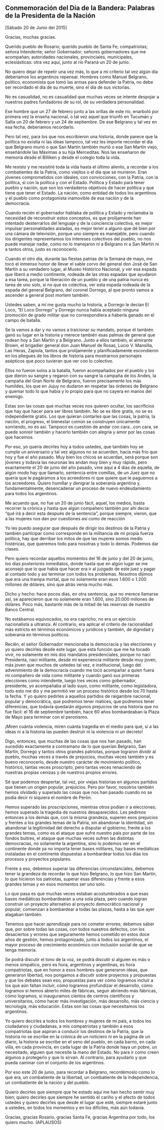 Conmemoración del Día de la Bandera: Palabras de la Presidenta de la Nación
---------------------------------------------------------------------------

[Sábado 20 de Junio del 2015]

Gracias, muchas gracias.

Querido pueblo de Rosario; querido pueblo de Santa Fe; compatriotas;
señora Intendente; señor Gobernador; señores gobernadores que me
acompañan; autoridades nacionales, provinciales, municipales,
eclesiásticas: otra vez aquí, junto al río Paraná un 20 de junio.

No quiero dejar de repetir una vez más, lo que a mi criterio tal vez
algún día deberíamos los argentinos repensar. Hombres como Manuel
Belgrano, político, economista que tomó las armas para defender la
Patria, no debe ser recordado el día de su muerte, sino el día de sus
victorias.

No es casualidad, no es casualidad que muchas veces se intente despojar
a nuestros padres fundadores de su rol, de su verdadera personalidad.

Ese hombre que un 27 de febrero junto a las orillas de este río,
enarboló por primera vez la enseña nacional, o tal vez aquel que triunfó
en Tucumán y Salta un 20 de febrero y un 24 de septiembre. De ese
Belgrano y tal vez en esa fecha, deberíamos recordarlo.

Pero tal vez, para los que nos escribieron una historia, donde parece
que la política no existía ni las ideas tampoco, tal vez les importe
recordar el día que Belgrano murió o que San Martín también murió o ese
San Martín viejo, enseñándole las Máximas a su hija Merceditas. Nos las
enseñaron de memoria desde el Billiken y desde el colegio toda la vida.

Me resisto y me resistiré toda la vida hasta el último aliento, a
recordar a los combatientes de la Patria, como viejitos o el día que se
murieron. Eran jóvenes comprometidos con ideales, con convicciones, con
la Patria, con la política, sí con la política y con el Estado. Política
y Estado para tener pueblo y nación, que son los verdaderos objetivos de
hacer política y que tiene que tener el Estado. La nación, como entidad
de todos los argentinos y el pueblo como protagonista inamovible de esa
nación y de la democracia.

Cuando recién el gobernador hablaba de política y Estado y reclamaba la
necesidad de reconstruir estos conceptos, es que prolijamente han
intentado desterrarlos del lenguaje y de la conciencia colectiva, es
mejor impulsar personalidades aisladas, es mejor tener a alguno que dé
bien por una cámara de televisión, porque uno siempre es manejable, pero
cuando los dirigentes representamos los intereses colectivos del pueblo,
no nos puede manejar nadie, como no lo manejaron ni a Belgrano ni a San
Martín ni a tantos otros, justo es reconocerlo.

Cuando el otro día, durante las fiestas patrias de la Semana de mayo, me
tocó el inmenso honor de llevar el sable corvo del general don José de
San Martín a su verdadero lugar, al Museo Histórico Nacional, y ver esa
espada que liberó a medio continente, rodeada de las otras espadas que
ayudaron a esa tarea, porque la liberación de un pueblo y de una patria
nunca es tarea de uno solo, si no que es colectiva, ver esta espada
rodeada de la espada del general Belgrano, del coronel Dorrego, al que
pronto vamos a ascender a general post mortem también.

Ustedes saben, a mí me gusta mucho la historia, a Dorrego le decían El
Loco, “El Loco Dorrego” y Dorrego nunca había aceptado ninguna promoción
de grado militar que no correspondiera a haberla ganado en el campo de
batalla.

Se la vamos a dar y no vamos a traicionar su mandato, porque él también
ganó su lugar en la historia y merece también esas palmas de general que
rodean hoy a San Martín y a Belgrano. Junto a ellos también, el
almirante Brown, el brigadier general don Juan Manuel de Rosas, Lucio V.
Mansilla, Las Heras, Zapiola, tantos que prolijamente y planificadamente
escondieron en los pliegues de los libros de historia para mostrarnos
personajes asépticos que poco tuvieran que ver con lo colectivo.

Ellos no fueron solos a la batalla, fueron acompañados por el pueblo y
los que dieron su sangre y regaron con su sangre la campaña de los
Andes, la campaña del Gran Norte de Belgrano, fueron precisamente los
más humildes, los que en Jujuy no dudaron en respetar las órdenes de
Belgrano y quemar todo lo que había y lo propio para que no cayera en
manos del enemigo.

Estas son las cosas que muchas veces nos quieren ocultar, los
sacrificios que hay que hacer para ser libres también. No se es libre
gratis, no se es independiente gratis. Los que quieran contarles que las
cosas, la patria, la nación, el progreso, el bienestar común se
construyen únicamente sonriendo, no es así. Tampoco es cuestión de andar
con cara…con cara, se puede sonreír también y hacerlo también con
alegría y amor por las cosas que hacemos.

Por eso, yo quería decirles hoy a todos ustedes, que también hoy se
cumple un aniversario y tal vez algunos no se acuerden, hacía más frío
que hoy y fue el año pasado. Muy bien los chicos se acuerdan, será
porque son jóvenes y todavía las neuronas les andan muy bien y muy
rápido, pero exactamente el 20 de junio del año pasado, vine aquí a 4
días de aquella, de algún modo hay que llamarlo, sentencia entre
comillas, de un Juez que no quería que le pagáramos a los acreedores ni
que quiere que le paguemos a los acreedores. Quiero humillar y denigrar
la soberanía argentina y, fundamentalmente, desencadenar un proceso de
nuevo endeudamiento para todos los argentinos.

Me acuerdo que, no fue un 20 de junio fácil, aquel, los medios, basta
recorrer la crónica y hasta que algún compañero también por ahí decía:
“qué irá a decir esta después de la sentencia”, porque siempre, vieron,
que a las mujeres nos dan por cuestiones así como de reacción

Yo les puedo asegurar que después de dirigir los destinos de la Patria y
también participar como corresponde en la militancia de mi propia fuerza
política, hay que derribar los mitos de que las mujeres somos medio
histéricas, que queremos todo para nosotras y todo lo demás. Podemos dar
clases.

Pero quiero recordar aquellos momentos del 16 de junio y del 20 de
junio, los días posteriores inmediatos, donde hasta que en algún lugar
se me aconsejó que lo que había que hacer era ir al juzgado de este juez
y pagar al contado todo y así terminar con todos los problemas. Nosotros
dijimos que era una trampa mortal, que no solamente eran esos 1.600 o
1.200 millones de dólares, sino que atrás venía mucho más.

Dicho y hecho: hace pocos días, en otra sentencia, que no merece
llamarse así, se aparecieron que no solamente eran 1.600, sino 20.000
millones de dólares. Poco más, bastante más de la mitad de las reservas
de nuestro Banco Central.

No estábamos equivocados, no era capricho, no era un ejercicio
nacionalista a ultranza. Al contrario, era aplicar el criterio de
racionalidad más estricto en términos económicos y jurídicos y también,
de dignidad y soberanía en términos políticos.

Recién, el señor Gobernador mencionaba la democracia y las elecciones y
yo quiero decirles desde este lugar, que esta función que me ha tocado
vivir, no solamente en mis dos mandatos presidenciales, porque no nací
Presidenta, nací militante, desde mi experiencia militante desde muy
joven, más joven que muchos de ustedes tal vez, e institucional, luego
del advenimiento de la democracia cuando me tocó acompañar a quien fuera
mi compañero de vida como militante y cuando ganó sus primeras
elecciones como intendente, luego tres veces como gobernador,
presidente, yo acompañaba al lado suyo, como militante, como
legisladora, todo esto me dio y me permitió ver un proceso histórico
desde los 70 hasta la fecha. Y yo quiero pedirles a aquellos partidos de
raigambre nacional, popular y democrática, que podremos tener matices,
que podremos tener diferencias, que todavía quedarán algunos prejuicios
de una historia que no fue fácil: el 16 de septiembre también, hace 60
años bombardeaban la Plaza de Mayo para terminar con el peronismo.

¡Miren cuánta violencia, miren cuánta tragedia en el medio para qué, si
a las ideas ni a la historia las pueden destruir ni la violencia ni un
decreto!

Digo, entonces, que muchas de las cosas que nos han pasado, han sucedido
exactamente a contramano de lo que querían Belgrano, San Martín, Dorrego
y tantos otros grandes patriotas, porque lograron dividir al pueblo,
muchas veces a través de prejuicios, muchas veces también y es bueno
reconocerlo, desde nuestro carácter de movimiento político, histórico,
tantas veces proscripto, pero tantas veces renaciendo de nuestras
propias cenizas y de nuestros propios errores.

Sé que podemos despertar, tal vez, por viejas historias en algunos
partidos que tienen un origen popular, prejuicios. Pero por favor,
nosotros también hemos olvidado y superado las cosas que nos han pasado
cuando no se podía decir ni siquiera el nombre de Perón.

Hemos superado las proscripciones, mientras otros podían ir a
elecciones; hemos superado la tragedia de nuestros desaparecidos. Les
pedimos entonces a los demás que, con la misma grandeza, superen esos
prejuicios y frentes a los grandes temas de la Patria, sin abandonar la
identidad, sin abandonar la legitimidad del derecho a disputar el
gobierno, frente a los grandes temas, como es el ataque que sufre
nuestro país por parte de los fondos buitres, el ataque que muchas veces
sufren las distintas democracias, no solamente la argentina, sino lo
podemos ver en el continente donde ya no importa tener bases militares,
hay bases mediáticas instaladas en el continente dispuestas a bombardear
todos los días los procesos y proyectos populares.

Frente a eso, debemos superar las diferencias circunstanciales, debemos
tener la grandeza de recordar lo que hizo Belgrano, lo que hizo San
Martín, lo que hicieron los patriotas, superar esas diferencias y frente
a esos grandes temas y en esos momentos ser uno solo.

Lo que pasa es que muchas veces estaban acostumbrados a que esas bases
mediáticas bombardearan a una sola plaza, pero cuando logran construir
un proyecto alternativo al proyecto democrático nacional y popular,
comienzan a bombardear a todas las plazas, hasta a las que ayer alagaban
también.

Tenemos que hacer aprendizaje para no cometer errores; debemos saber
que, por sobre todas las cosas, con todos nuestros defectos, con los
desaciertos y errores que seguramente hemos cometido en estos doce años
de gestión, hemos protagonizado, junto a todos los argentinos, el mayor
proceso de crecimiento económico con inclusión social de que se tenga
memoria.

Se podrá discutir el tono de la voz, se podrá discutir si alguien es más
o menos simpático, pero es hora, argentinos y argentinas, es hora
compatriotas, que en honor a esos hombres que generaron ideas, que
generaron libertad, nos pongamos a discutir sobre proyectos y propuestas
y que los debates sean eso, propuestas para ver cómo logramos incluir a
los que aún faltan incluir, cómo logramos profundizar el desarrollo,
cómo logramos si hemos abierto miles de fábricas, seguir abriendo más
fábricas, cómo logramos, si inauguramos cientos de centros científicos y
universitarios, cómo hacer más investigación, más desarrollo, más
ciencia y tecnología, más educación. Estas son las cosas que necesitamos
los argentinos.

Yo quiero decirles a todos los hombres y mujeres de mi país, a todos los
ciudadanos y ciudadanas, a mis compatriotas y también a esos
compatriotas que aspiran a conducir los destinos de la Patria, que la
historia no se escribe en la crónica de un noticiero ni en la página de
un diario, la historia se escribe en el seno del pueblo, en cada barrio,
en cada villa, en cada provincia, en cada lugar de la Patria donde haya
un pobre, un necesitado, alguien que necesite la mano del Estado. No
para ir como creen algunos a protegerlo y que lo sirvan. Al contrario,
para ayudarlo y que pueda caminar con el conjunto de los argentinos.

Por eso este 20 de junio, para recordar a Belgrano, recordémoslo como lo
que era, un combatiente de la libertad, un combatiente de la
independencia, un combatiente de la nación y del pueblo.

Quiero decirles que siempre que he estado aquí me han hecho sentir muy
bien; quiero decirles que siempre he sentido el cariño y el afecto de
todos ustedes y quiero decirles que desde el lugar que esté, siempre
estaré junto a ustedes, en todos los momentos y en los difíciles, más
aún todavía.

Gracias, gracias Rosario, gracias Santa Fe, gracias Argentina por todo,
los quiero mucho. (APLAUSOS)
